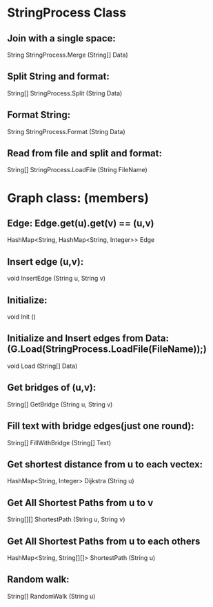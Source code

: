 # StringProcess Class
## Join with a single space:
String StringProcess.Merge (String[] Data) 
## Split String and format:
String[] StringProcess.Split (String Data)
## Format String:
String StringProcess.Format (String Data)
## Read from file and split and format:
String[] StringProcess.LoadFile (String FileName)


# Graph class: (members)
## Edge: Edge.get(u).get(v) == (u,v)
HashMap<String, HashMap<String, Integer>> Edge
## Insert edge (u,v):	
void InsertEdge (String u, String v)
## Initialize:
void Init ()
## Initialize and Insert edges from Data: (G.Load(StringProcess.LoadFile(FileName));)
void Load (String[] Data)
## Get bridges of (u,v):
String[] GetBridge (String u, String v) 
## Fill text with bridge edges(just one round):
String[] FillWithBridge (String[] Text)
## Get shortest distance from u to each vectex:
HashMap<String, Integer> Dijkstra (String u)
## Get All Shortest Paths from u to v
String[][] ShortestPath (String u, String v)
## Get All Shortest Paths from u to each others
HashMap<String, String[][]> ShortestPath (String u)
## Random walk:
String[] RandomWalk (String u)
